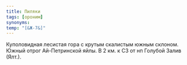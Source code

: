 ```yaml
---
title: Пиляки
tags: [ороним]
synonyms:
temp: "[&Ж-7&]"
---
```


Куполовидная лесистая гора с крутым скалистым южным склоном. Южный отрог
Ай-Петринской яйлы. В 2 км. к СЗ от нп Голубой Залив (Ялт.).
